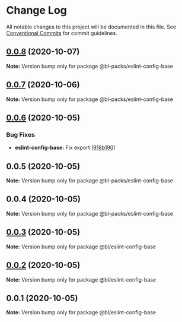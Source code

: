 # Change Log

All notable changes to this project will be documented in this file.
See [Conventional Commits](https://conventionalcommits.org) for commit guidelines.

## [0.0.8](https://github.com-bl/bl-packages/core-modules/compare/@bl-packs/eslint-config-base@0.0.7...@bl-packs/eslint-config-base@0.0.8) (2020-10-07)

**Note:** Version bump only for package @bl-packs/eslint-config-base





## [0.0.7](https://github.com-bl/bl-packages/core-modules/compare/@bl-packs/eslint-config-base@0.0.6...@bl-packs/eslint-config-base@0.0.7) (2020-10-06)

**Note:** Version bump only for package @bl-packs/eslint-config-base





## [0.0.6](https://github.com-bl/bl-packages/core-modules/compare/@bl-packs/eslint-config-base@0.0.5...@bl-packs/eslint-config-base@0.0.6) (2020-10-05)


### Bug Fixes

* **eslint-config-base:** Fix export ([918b190](https://github.com-bl/bl-packages/core-modules/commit/918b1905ad7add823c1868d3f5573bc71d90ea91))





## 0.0.5 (2020-10-05)

**Note:** Version bump only for package @bl-packs/eslint-config-base





## 0.0.4 (2020-10-05)

**Note:** Version bump only for package @bl-packs/eslint-config-base





## [0.0.3](https://github.com-bl/bl-packages/core-modules/compare/@bl/eslint-config-base@0.0.2...@bl/eslint-config-base@0.0.3) (2020-10-05)

**Note:** Version bump only for package @bl/eslint-config-base





## [0.0.2](https://github.com-bl/bl-packages/core-modules/compare/@bl/eslint-config-base@0.0.1...@bl/eslint-config-base@0.0.2) (2020-10-05)

**Note:** Version bump only for package @bl/eslint-config-base





## 0.0.1 (2020-10-05)

**Note:** Version bump only for package @bl/eslint-config-base
